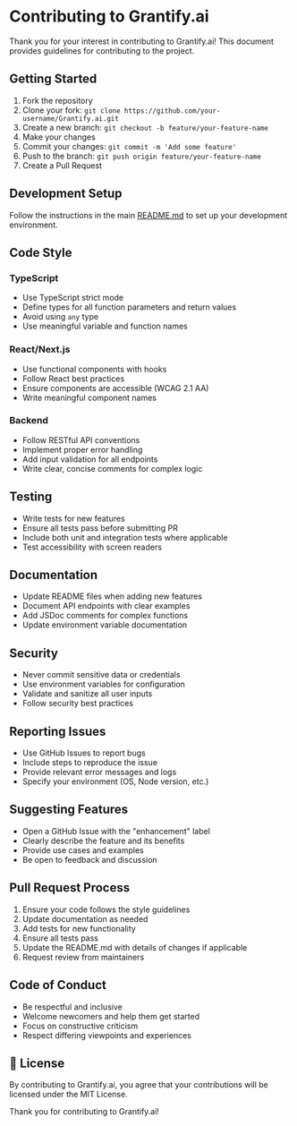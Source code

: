 # Contributing to Grantify.ai

Thank you for your interest in contributing to Grantify.ai! This document provides guidelines for contributing to the project.

## Getting Started

1. Fork the repository
2. Clone your fork: `git clone https://github.com/your-username/Grantify.ai.git`
3. Create a new branch: `git checkout -b feature/your-feature-name`
4. Make your changes
5. Commit your changes: `git commit -m 'Add some feature'`
6. Push to the branch: `git push origin feature/your-feature-name`
7. Create a Pull Request

## Development Setup

Follow the instructions in the main [README.md](./README.md) to set up your development environment.

## Code Style

### TypeScript
- Use TypeScript strict mode
- Define types for all function parameters and return values
- Avoid using `any` type
- Use meaningful variable and function names

### React/Next.js
- Use functional components with hooks
- Follow React best practices
- Ensure components are accessible (WCAG 2.1 AA)
- Write meaningful component names

### Backend
- Follow RESTful API conventions
- Implement proper error handling
- Add input validation for all endpoints
- Write clear, concise comments for complex logic

## Testing

- Write tests for new features
- Ensure all tests pass before submitting PR
- Include both unit and integration tests where applicable
- Test accessibility with screen readers

## Documentation

- Update README files when adding new features
- Document API endpoints with clear examples
- Add JSDoc comments for complex functions
- Update environment variable documentation

## Security

- Never commit sensitive data or credentials
- Use environment variables for configuration
- Validate and sanitize all user inputs
- Follow security best practices

## Reporting Issues

- Use GitHub Issues to report bugs
- Include steps to reproduce the issue
- Provide relevant error messages and logs
- Specify your environment (OS, Node version, etc.)

## Suggesting Features

- Open a GitHub Issue with the "enhancement" label
- Clearly describe the feature and its benefits
- Provide use cases and examples
- Be open to feedback and discussion

## Pull Request Process

1. Ensure your code follows the style guidelines
2. Update documentation as needed
3. Add tests for new functionality
4. Ensure all tests pass
5. Update the README.md with details of changes if applicable
6. Request review from maintainers

## Code of Conduct

- Be respectful and inclusive
- Welcome newcomers and help them get started
- Focus on constructive criticism
- Respect differing viewpoints and experiences

## 📄 License

By contributing to Grantify.ai, you agree that your contributions will be licensed under the MIT License.

Thank you for contributing to Grantify.ai!